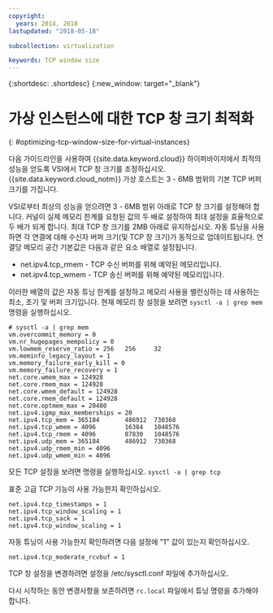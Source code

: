 ```yaml
---
copyright:
  years: 2014, 2018
lastupdated: "2018-05-18"

subcollection: virtualization

keywords: TCP window size
---
```

{:shortdesc: .shortdesc}
{:new_window: target="_blank"}

# 가상 인스턴스에 대한 TCP 창 크기 최적화
{: #optimizing-tcp-window-size-for-virtual-instances}

다음 가이드라인을 사용하여 {{site.data.keyword.cloud}} 하이퍼바이저에서 최적의 성능을 얻도록 VSI에서 TCP 창 크기를 조정하십시오. {{site.data.keyword.cloud_notm}} 가상 호스트는 3 - 6MB 범위의 기본 TCP 버퍼 크기를 가집니다.

VSI로부터 최상의 성능을 얻으려면 3 - 6MB 범위 아래로 TCP 창 크기를 설정해야 합니다. 커널이 실제 메모리 한계를 요청된 값의 두 배로 설정하여 최대 설정을 효율적으로 두 배가 되게 합니다. 최대 TCP 창 크기를 2MB 아래로 유지하십시오. 자동 튜닝을 사용하면 각 연결에 대해 수신자 버퍼 크기(및 TCP 창 크기)가 동적으로 업데이트됩니다. 연결당 메모리 공간 기본값은 다음과 같은 요소 배열로 설정됩니다.

* net.ipv4.tcp_rmem - TCP 수신 버퍼를 위해 예약된 메모리입니다.
* net.ipv4.tcp_wmem - TCP 송신 버퍼를 위해 예약된 메모리입니다.

이러한 배열의 값은 자동 튜닝 한계를 설정하고 메모리 사용을 밸런싱하는 데 사용하는 최소, 초기 및 버퍼 크기입니다. 현재 메모리 창 설정을 보려면 `sysctl -a | grep mem` 명령을 실행하십시오. 

    # sysctl -a | grep mem
    vm.overcommit_memory = 0
    vm.nr_hugepages_mempolicy = 0
    vm.lowmem_reserve_ratio = 256   256     32
    vm.meminfo_legacy_layout = 1
    vm.memory_failure_early_kill = 0
    vm.memory_failure_recovery = 1
    net.core.wmem_max = 124928
    net.core.rmem_max = 124928
    net.core.wmem_default = 124928
    net.core.rmem_default = 124928
    net.core.optmem_max = 20480
    net.ipv4.igmp_max_memberships = 20
    net.ipv4.tcp_mem = 365184       486912  730368
    net.ipv4.tcp_wmem = 4096        16384   1048576
    net.ipv4.tcp_rmem = 4096        87830   1048576
    net.ipv4.udp_mem = 365184       486912  730368
    net.ipv4.udp_rmem_min = 4096
    net.ipv4.udp_wmem_min = 4096

모든 TCP 설정을 보려면 명령을 실행하십시오. `sysctl -a | grep tcp`

표준 고급 TCP 기능이 사용 가능한지 확인하십시오. 

    net.ipv4.tcp_timestamps = 1
    net.ipv4.tcp_window_scaling = 1
    net.ipv4.tcp_sack = 1
    net.ipv4.tcp_window_scaling = 1

자동 튜닝이 사용 가능한지 확인하려면 다음 설정에 "1" 값이 있는지 확인하십시오.

    net.ipv4.tcp_moderate_rcvbuf = 1

TCP 창 설정을 변경하려면 설정을 /etc/sysctl.conf 파일에 추가하십시오. 

<!--**Note:** The preceding general recommendations are used to tune the TCP window sizes of a VSI in the public cloud. You have many ways to optimize your network for different workloads.-->

다시 시작하는 동안 변경사항을 보존하려면 `rc.local` 파일에서 튜닝 명령을 추가해야 합니다.
